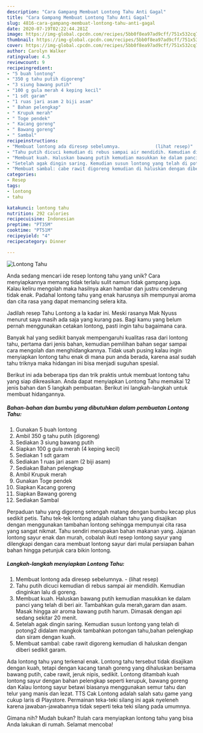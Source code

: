 ```yaml
---
description: "Cara Gampang Membuat Lontong Tahu Anti Gagal"
title: "Cara Gampang Membuat Lontong Tahu Anti Gagal"
slug: 4816-cara-gampang-membuat-lontong-tahu-anti-gagal
date: 2020-07-19T02:22:44.281Z
image: https://img-global.cpcdn.com/recipes/5bb0f8ea97ad9cff/751x532cq70/lontong-tahu-foto-resep-utama.jpg
thumbnail: https://img-global.cpcdn.com/recipes/5bb0f8ea97ad9cff/751x532cq70/lontong-tahu-foto-resep-utama.jpg
cover: https://img-global.cpcdn.com/recipes/5bb0f8ea97ad9cff/751x532cq70/lontong-tahu-foto-resep-utama.jpg
author: Carolyn Walker
ratingvalue: 4.5
reviewcount: 9
recipeingredient:
- "5 buah lontong"
- "350 g tahu putih digoreng"
- "3 siung bawang putih"
- "100 g gula merah 4 keping kecil"
- "1 sdt garam"
- "1 ruas jari asam 2 biji asam"
- " Bahan pelengkap"
- " Krupuk merah"
- " Toge pendek"
- " Kacang goreng"
- " Bawang goreng"
- " Sambal"
recipeinstructions:
- "Membuat lontong ada diresep sebelumnya.             (lihat resep)"
- "Tahu putih dicuci kemudian di rebus sampai air mendidih. Kemudian dinginkan lalu di goreng."
- "Membuat kuah. Haluskan bawang putih kemudian masukkan ke dalam panci yang telah di beri air. Tambahkan gula merah,garam dan asam. Masak hingga air aroma bawang putih harum. Dimasak dengan api sedang sekitar 20 menit."
- "Setelah agak dingin saring. Kemudian susun lontong yang telah di potong2 didalam mangkok tambahkan potongan tahu,bahan pelengkap dan siram dengan kuah."
- "Membuat sambal: cabe rawit digoreng kemudian di haluskan dengan diberi sedikit garam."
categories:
- Resep
tags:
- lontong
- tahu

katakunci: lontong tahu 
nutrition: 292 calories
recipecuisine: Indonesian
preptime: "PT35M"
cooktime: "PT51M"
recipeyield: "4"
recipecategory: Dinner

---
```



![Lontong Tahu](https://img-global.cpcdn.com/recipes/5bb0f8ea97ad9cff/751x532cq70/lontong-tahu-foto-resep-utama.jpg)

Anda sedang mencari ide resep lontong tahu yang unik? Cara menyiapkannya memang tidak terlalu sulit namun tidak gampang juga. Kalau keliru mengolah maka hasilnya akan hambar dan justru cenderung tidak enak. Padahal lontong tahu yang enak harusnya sih mempunyai aroma dan cita rasa yang dapat memancing selera kita.

Jadilah resep Tahu Lontong a la kadar ini. Meski rasanya Mak Nyuss menurut saya masih ada saja yang kurang pas. Bagi kamu yang belum pernah menggunakan cetakan lontong, pasti ingin tahu bagaimana cara.

Banyak hal yang sedikit banyak mempengaruhi kualitas rasa dari lontong tahu, pertama dari jenis bahan, kemudian pemilihan bahan segar sampai cara mengolah dan menghidangkannya. Tidak usah pusing kalau ingin menyiapkan lontong tahu enak di mana pun anda berada, karena asal sudah tahu triknya maka hidangan ini bisa menjadi suguhan spesial.


Berikut ini ada beberapa tips dan trik praktis untuk membuat lontong tahu yang siap dikreasikan. Anda dapat menyiapkan Lontong Tahu memakai 12 jenis bahan dan 5 langkah pembuatan. Berikut ini langkah-langkah untuk membuat hidangannya.

<!--inarticleads1-->

##### Bahan-bahan dan bumbu yang dibutuhkan dalam pembuatan Lontong Tahu:

1. Gunakan 5 buah lontong
1. Ambil 350 g tahu putih (digoreng)
1. Sediakan 3 siung bawang putih
1. Siapkan 100 g gula merah (4 keping kecil)
1. Sediakan 1 sdt garam
1. Sediakan 1 ruas jari asam (2 biji asam)
1. Sediakan  Bahan pelengkap
1. Ambil  Krupuk merah
1. Gunakan  Toge pendek
1. Siapkan  Kacang goreng
1. Siapkan  Bawang goreng
1. Sediakan  Sambal


Perpaduan tahu yang digoreng setengah matang dengan bumbu kecap plus sedikit petis. Tahu tek-tek lontong adalah olahan tahu yang disajikan dengan menggunakan tambahan lontong sehingga mempunyai cita rasa yang sangat nikmat. Tahu sendiri merupakan bahan makanan yang. Jajanan lontong sayur enak dan murah, cobalah ikuti resep lontong sayur yang dilengkapi dengan cara membuat lontong sayur dari mulai persiapan bahan bahan hingga petunjuk cara bikin lontong. 

<!--inarticleads2-->

##### Langkah-langkah menyiapkan Lontong Tahu:

1. Membuat lontong ada diresep sebelumnya. -             (lihat resep)
1. Tahu putih dicuci kemudian di rebus sampai air mendidih. Kemudian dinginkan lalu di goreng.
1. Membuat kuah. Haluskan bawang putih kemudian masukkan ke dalam panci yang telah di beri air. Tambahkan gula merah,garam dan asam. Masak hingga air aroma bawang putih harum. Dimasak dengan api sedang sekitar 20 menit.
1. Setelah agak dingin saring. Kemudian susun lontong yang telah di potong2 didalam mangkok tambahkan potongan tahu,bahan pelengkap dan siram dengan kuah.
1. Membuat sambal: cabe rawit digoreng kemudian di haluskan dengan diberi sedikit garam.


Ada lontong tahu yang terkenal enak. Lontong tahu tersebut tidak disajikan dengan kuah, tetapi dengan kacang tanah goreng yang dihaluskan bersama bawang putih, cabe rawit, jeruk nipis, sedikit. Lontong ditambah kuah lontong sayur dengan bahan pelengkap seperti kerupuk, bawang goreng dan Kalau lontong sayur betawi biasanya menggunakan semur tahu dan telur yang manis dan lezat. TTS Cak Lontong adalah salah satu game yang cukup laris di Playstore. Permainan teka-teki silang ini agak nyeleneh karena jawaban-jawabannya tidak seperti teka teki silang pada umumnya. 

Gimana nih? Mudah bukan? Itulah cara menyiapkan lontong tahu yang bisa Anda lakukan di rumah. Selamat mencoba!
